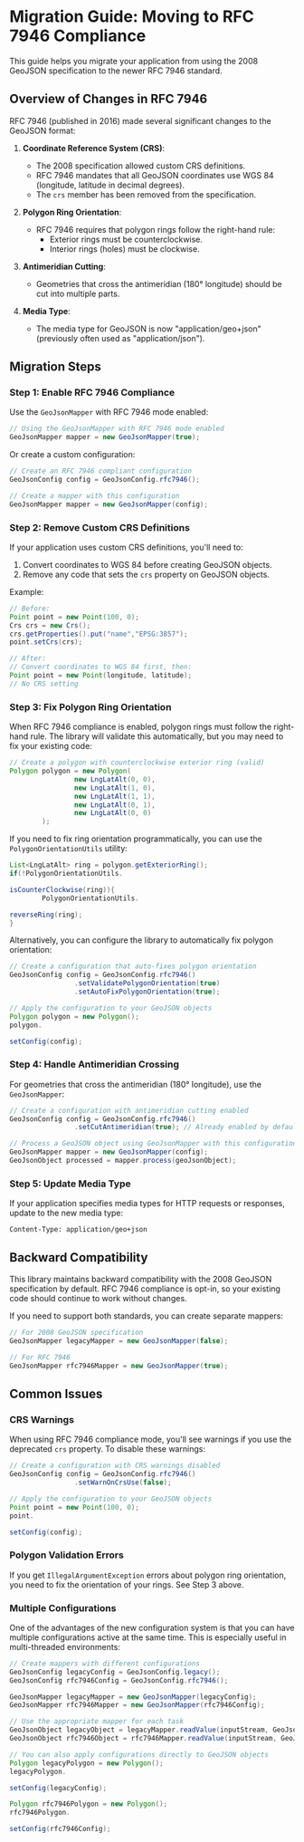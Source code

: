 # Migration Guide: Moving to RFC 7946 Compliance

This guide helps you migrate your application from using the 2008 GeoJSON specification to the newer RFC 7946 standard.

## Overview of Changes in RFC 7946

RFC 7946 (published in 2016) made several significant changes to the GeoJSON format:

1. **Coordinate Reference System (CRS)**:
    - The 2008 specification allowed custom CRS definitions.
    - RFC 7946 mandates that all GeoJSON coordinates use WGS 84 (longitude, latitude in decimal degrees).
    - The `crs` member has been removed from the specification.

2. **Polygon Ring Orientation**:
    - RFC 7946 requires that polygon rings follow the right-hand rule:
        - Exterior rings must be counterclockwise.
        - Interior rings (holes) must be clockwise.

3. **Antimeridian Cutting**:
    - Geometries that cross the antimeridian (180° longitude) should be cut into multiple parts.

4. **Media Type**:
    - The media type for GeoJSON is now "application/geo+json" (previously often used as "application/json").

## Migration Steps

### Step 1: Enable RFC 7946 Compliance

Use the `GeoJsonMapper` with RFC 7946 mode enabled:

```java
// Using the GeoJsonMapper with RFC 7946 mode enabled
GeoJsonMapper mapper = new GeoJsonMapper(true);
```

Or create a custom configuration:

```java
// Create an RFC 7946 compliant configuration
GeoJsonConfig config = GeoJsonConfig.rfc7946();

// Create a mapper with this configuration
GeoJsonMapper mapper = new GeoJsonMapper(config);
```

### Step 2: Remove Custom CRS Definitions

If your application uses custom CRS definitions, you'll need to:

1. Convert coordinates to WGS 84 before creating GeoJSON objects.
2. Remove any code that sets the `crs` property on GeoJSON objects.

Example:

```java
// Before:
Point point = new Point(100, 0);
Crs crs = new Crs();
crs.getProperties().put("name","EPSG:3857");
point.setCrs(crs);

// After:
// Convert coordinates to WGS 84 first, then:
Point point = new Point(longitude, latitude);
// No CRS setting
```

### Step 3: Fix Polygon Ring Orientation

When RFC 7946 compliance is enabled, polygon rings must follow the right-hand rule. The library will validate this automatically, but you may need to fix your
existing code:

```java
// Create a polygon with counterclockwise exterior ring (valid)
Polygon polygon = new Polygon(
                new LngLatAlt(0, 0),
                new LngLatAlt(1, 0),
                new LngLatAlt(1, 1),
                new LngLatAlt(0, 1),
                new LngLatAlt(0, 0)
        );
```

If you need to fix ring orientation programmatically, you can use the `PolygonOrientationUtils` utility:

```java
List<LngLatAlt> ring = polygon.getExteriorRing();
if(!PolygonOrientationUtils.

isCounterClockwise(ring)){
        PolygonOrientationUtils.

reverseRing(ring);
}
```

Alternatively, you can configure the library to automatically fix polygon orientation:

```java
// Create a configuration that auto-fixes polygon orientation
GeoJsonConfig config = GeoJsonConfig.rfc7946()
                .setValidatePolygonOrientation(true)
                .setAutoFixPolygonOrientation(true);

// Apply the configuration to your GeoJSON objects
Polygon polygon = new Polygon();
polygon.

setConfig(config);
```

### Step 4: Handle Antimeridian Crossing

For geometries that cross the antimeridian (180° longitude), use the `GeoJsonMapper`:

```java
// Create a configuration with antimeridian cutting enabled
GeoJsonConfig config = GeoJsonConfig.rfc7946()
                .setCutAntimeridian(true); // Already enabled by default in rfc7946 mode

// Process a GeoJSON object using GeoJsonMapper with this configuration
GeoJsonMapper mapper = new GeoJsonMapper(config);
GeoJsonObject processed = mapper.process(geoJsonObject);
```

### Step 5: Update Media Type

If your application specifies media types for HTTP requests or responses, update to the new media type:

```
Content-Type: application/geo+json
```

## Backward Compatibility

This library maintains backward compatibility with the 2008 GeoJSON specification by default. RFC 7946 compliance is opt-in, so your existing code should
continue to work without changes.

If you need to support both standards, you can create separate mappers:

```java
// For 2008 GeoJSON specification
GeoJsonMapper legacyMapper = new GeoJsonMapper(false);

// For RFC 7946
GeoJsonMapper rfc7946Mapper = new GeoJsonMapper(true);
```

## Common Issues

### CRS Warnings

When using RFC 7946 compliance mode, you'll see warnings if you use the deprecated `crs` property. To disable these warnings:

```java
// Create a configuration with CRS warnings disabled
GeoJsonConfig config = GeoJsonConfig.rfc7946()
                .setWarnOnCrsUse(false);

// Apply the configuration to your GeoJSON objects
Point point = new Point(100, 0);
point.

setConfig(config);
```

### Polygon Validation Errors

If you get `IllegalArgumentException` errors about polygon ring orientation, you need to fix the orientation of your rings. See Step 3 above.

### Multiple Configurations

One of the advantages of the new configuration system is that you can have multiple configurations active at the same time. This is especially useful in
multi-threaded environments:

```java
// Create mappers with different configurations
GeoJsonConfig legacyConfig = GeoJsonConfig.legacy();
GeoJsonConfig rfc7946Config = GeoJsonConfig.rfc7946();

GeoJsonMapper legacyMapper = new GeoJsonMapper(legacyConfig);
GeoJsonMapper rfc7946Mapper = new GeoJsonMapper(rfc7946Config);

// Use the appropriate mapper for each task
GeoJsonObject legacyObject = legacyMapper.readValue(inputStream, GeoJsonObject.class);
GeoJsonObject rfc7946Object = rfc7946Mapper.readValue(inputStream, GeoJsonObject.class);

// You can also apply configurations directly to GeoJSON objects
Polygon legacyPolygon = new Polygon();
legacyPolygon.

setConfig(legacyConfig);

Polygon rfc7946Polygon = new Polygon();
rfc7946Polygon.

setConfig(rfc7946Config);
```
